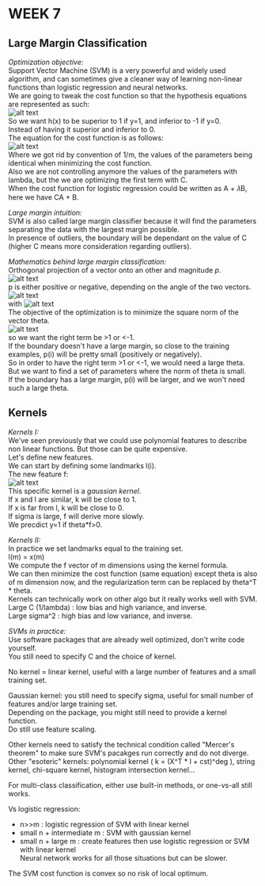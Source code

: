 # **WEEK 7**

## **Large Margin Classification**  

*Optimization objective:*  
Support Vector Machine (SVM) is a very powerful and widely used algorithm, and can sometimes give a cleaner way of learning non-linear functions than logistic regression and neural networks.  
We are going to tweak the cost function so that the hypothesis equations are represented as such:  
![alt text](https://i.imgur.com/KD5GiG1.png)  
So we want h(x) to be superior to 1 if y=1, and inferior to -1 if y=0.  
Instead of having it superior and inferior to 0.  
The equation for the cost function is as follows:  
![alt text](https://i.imgur.com/gKVL71F.png)  
Where we got rid by convention of 1/m, the values of the parameters being identical when minimizing the cost function.  
Also we are not controlling anymore the values of the parameters with lambda, but the we are optimizing the first term with C.  
When the cost function for logistic regression could be written as A + 𝜆B, here we have CA + B.

*Large margin intuition:*  
SVM is also called large margin classifier because it will find the parameters separating the data with the largest margin possible.  
In presence of outliers, the boundary will be dependant on the value of C (higher C means more consideration regarding outliers).  

*Mathematics behind large margin classification:*  
Orthogonal projection of a vector onto an other and magnitude *p*.  
![alt text](https://i.imgur.com/nNJssjr.jpg)  
p is either positive or negative, depending on the angle of the two vectors.  
![alt text](https://i.imgur.com/hOXeZ4n.jpg)  
with ![alt text](https://i.imgur.com/CZ2PORj.jpg)  
The objective of the optimization is to minimize the square norm of the vector theta.  
![alt text](https://i.imgur.com/SH86HZp.jpg)  
so we want the right term be >1 or <-1.  
If the boundary doesn't have a large margin, so close to the training examples, p(i) will be pretty small (positively or negatively).  
So in order to have the right term >1 or <-1, we would need a large theta.  
But we want to find a set of parameters where the norm of theta is small.  
If the boundary has a large margin, p(i) will be larger, and we won't need such a large theta.

## **Kernels**

*Kernels I:*  
We've seen previously that we could use polynomial features to describe non linear functions. But those can be quite expensive.  
Let's define new features.  
We can start by defining some landmarks l(i).  
The new feature f:  
![alt text](https://i.imgur.com/xx706gL.jpg)  
This specific kernel is a *gaussian kernel*.  
If x and l are similar, k will be close to 1.  
If x is far from l, k will be close to 0.  
If sigma is large, f will derive more slowly.  
We precdict y=1 if theta*f>0.

*Kernels II:*  
In practice we set landmarks equal to the training set.  
l(m) = x(m)  
We compute the f vector of m dimensions using the kernel formula.  
We can then minimize the cost function (same equation) except theta is also of m dimension now, and the regularization term can be replaced by theta^T * theta.  
Kernels can technically work on other algo but it really works well with SVM.  
Large C (1/lambda) : low bias and high variance, and inverse.  
Large sigma^2 : high bias and low variance, and inverse.

*SVMs in practice:*  
Use software packages that are already well optimized, don't write code yourself.  
You still need to specify C and the choice of kernel.  

No kernel = linear kernel, useful with a large number of features and a small training set.  

Gaussian kernel: you still need to specify sigma, useful for small number of features and/or large training set.  
Depending on the package, you might still need to provide a kernel function.  
Do still use feature scaling.  

Other kernels need to satisfy the technical condition called "Mercer's theorem" to make sure SVM's pacakges run correctly and do not diverge.  
Other "esoteric" kernels: polynomial kernel ( k = (X^T * l + cst)^deg ), string kernel, chi-square kernel, histogram intersection kernel...  

For multi-class classification, either use built-in methods, or one-vs-all still works.  

Vs logistic regression:  
- n>>m : logistic regression of SVM with linear kernel
- small n + intermediate m : SVM with gaussian kernel
- small n + large m : create features then  use logistic regression or SVM with linear kernel  
Neural network works for all those situations but can be slower.  

The SVM cost function is convex so no risk of local optimum.
